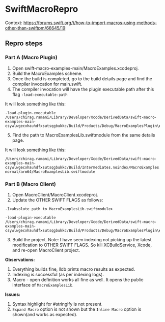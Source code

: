 # SwiftMacroRepro

Context: https://forums.swift.org/t/how-to-import-macros-using-methods-other-than-swiftpm/66645/19

## Repro steps

### Part A (Macro Plugin)
1. Open swift-macro-examples-main/MacroExamples.xcodeproj.
2. Build the MacroExamples scheme.
3. Once the build is completed, go to the build details page and find the compiler invocation for main.swift.
4. The compiler invocation will have the plugin executable path after this flag `-load-executable-path`

It will look something like this:
```
-load-plugin-executable
/Users/chirag.ramani/Library/Developer/Xcode/DerivedData/swift-macro-examples-main-csywlwgecxhauhdfxsutsqgbukkc/Build/Products/Debug/MacroExamplesPlugin\#MacroExamplesPlugin
```
5. Find the path to MacroExamplesLib.swiftmodule from the same details page.

It will look something like this:
```
/Users/chirag.ramani/Library/Developer/Xcode/DerivedData/swift-macro-examples-main-csywlwgecxhauhdfxsutsqgbukkc/Build/Intermediates.noindex/MacroExamples.build/Debug/MacroExamplesLib.build/Objects-normal/arm64/MacroExamplesLib.swiftmodule
```

### Part B (Macro Client)

1. Open MacroClient/MacroClient.xcodeproj.
2. Update the OTHER SWIFT FLAGS as follows:

```
-I<absolute path to MacroExamplesLib.swiftmodule>
```

```
-load-plugin-executable
/Users/chirag.ramani/Library/Developer/Xcode/DerivedData/swift-macro-examples-main-csywlwgecxhauhdfxsutsqgbukkc/Build/Products/Debug/MacroExamplesPlugin\#MacroExamplesPlugin
```

3. Build the project. 
Note: I have seen indexing not picking up the latest modification to OTHER SWIFT FLAGS. So kill XCBuildService, Xcode, and re-open MacroClient project.

**Observations:**
1. Everything builds fine, lldb prints macro results as expected.
2. Indexing is successful (as per indexing logs).
3. Macro - open definition works all fine as well. It opens the public interface of `MacroExamplesLib`.

**Issues:**
1. Syntax highlight for #stringify is not present.
2. `Expand Macro` option is not shown but the `Inline Macro` option is shown(and works as expected).
